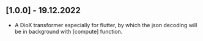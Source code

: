 ## [1.0.0] - 19.12.2022

* A DioX transformer especially for flutter, by which the json decoding will be in background with [compute] function.
